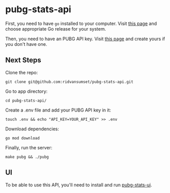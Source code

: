 # pubg-stats-api

First, you need to have `go` installed to your computer. Visit [this page](https://go.dev/dl/) and choose appropriate Go release for your system.

Then, you need to have an PUBG API key. Visit [this page](https://developer.pubg.com/) and create yours if you don't have one.

## Next Steps

Clone the repo:

```
git clone git@github.com:ridvansumset/pubg-stats-api.git
```

Go to app directory:

```
cd pubg-stats-api/
```

Create a .env file and add your PUBG API key in it:

```
touch .env && echo "API_KEY=YOUR_API_KEY" >> .env
```

Download dependencies:

```
go mod download
```

Finally, run the server:

```
make pubg && ./pubg
```


## UI

To be able to use this API, you'll need to install and run [pubg-stats-ui](https://github.com/ridvansumset/pubg-stats-ui).